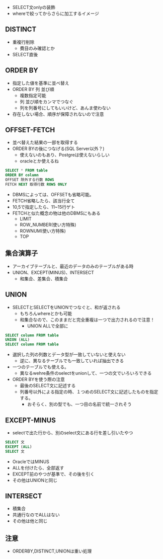 - SELECT文onlyの装飾
- whereで絞ってからさらに加工するイメージ
## DISTINCT
- 重複行削除
	- 費目のみ確認とか
- SELECT直後
## ORDER BY
- 指定した値を基準に並べ替え
- ORDER BY 列 並び順
	- 複数指定可能
	- 列 並び順をカンマでつなぐ
	- 列を列番号にしてもいいけど、あんま使わない
- 存在しない場合、順序が保障されないので注意
## OFFSET-FETCH
- 並べ替えた結果の一部を取得する
- ORDER BYの後につなげる(SQL Server以外？)
	- 使えないのもあり、Postgreは使えないらしい
	- oracleとか使えるね
```sql
SELECT * FROM table
ORDER BY column
OFFSET 除外する行数 ROWS
FETCH NEXT 取得行数 ROWS ONLY
```
- DBMSによっては、OFFSETも省略可能。
- FETCH省略したら、該当行全て
- 10,5で指定したら、11~15行ゲト
- FETCHと似た概念の物は他のDBMSにもある
	- LIMIT
	- ROW_NUMBER(使い方特殊)
	- ROWNUM(使い方特殊)
	- TOP
## 集合演算子
- アーカイブテーブルと、最近のデータのみのテーブルがある時
- UNION、EXCEPT(MINUS)、INTERSECT
	- 和集合、差集合、積集合
## UNION
- SELECTとSELECTをUNIONでつなぐと、和が返される
	- もちろんwhereとかも可能
	- 和集合なので、このままだと完全重複は一つで出力されるので注意！
		- UNION ALLで全部に
```sql
SELECT column FROM table
UNION (ALL)
SELECT column FROM table
```
- 選択した列の列数とデータ型が一致していないと使えない
	- 逆に、異なるテーブルでも一致していれば抽出できる
- 一つのテーブルでも使える。
	- 異なるwehre条件のselectをunionして、一つの文でいろいろできる
- ORDER BYを使う際の注意
	- 最後のSELECT文に記述する
	- 列番号以外による指定の時、１つめのSELECT文に記述したものを指定する。
		- おそらく、別の型でも、一つ目の名前で統一されそう
## EXCEPT-MINUS
- selectで出た行から、別のselect文にある行を差し引いたやつ
```sql
SELECT 文
EXCEPT (ALL)
SELECT 文
```
- OracleではMINUS
- ALLを付けたら、全部返す
- EXCEPT前のやつが基準で、その後を引く
- その他はUNIONと同じ
## INTERSECT
- 積集合
- 共通行なのでALLはない
- その他は他と同じ

## 注意
- ORDERBY,DISTINCT,UNIONは重い処理


